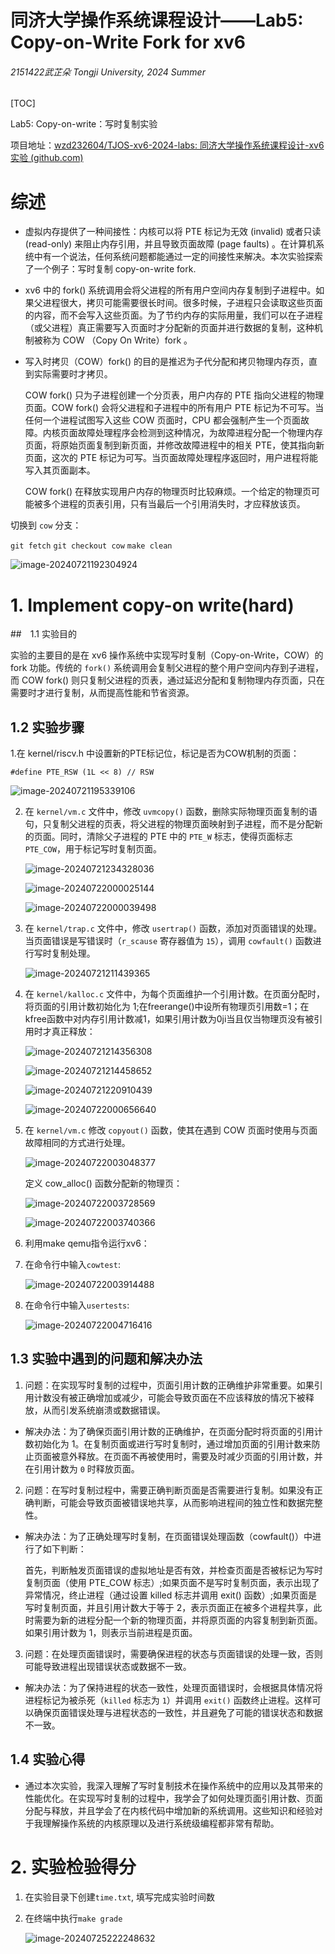 # 同济大学操作系统课程设计——Lab5: Copy-on-Write Fork for xv6

 ###### 2151422武芷朵  Tongji University, 2024 Summer

[TOC]

Lab5: Copy-on-write：写时复制实验

项目地址：[wzd232604/TJOS-xv6-2024-labs: 同济大学操作系统课程设计-xv6实验 (github.com)](https://github.com/wzd232604/TJOS-xv6-2024-labs)

# 综述

- 虚拟内存提供了一种间接性：内核可以将 PTE 标记为无效 (invalid) 或者只读 (read-only) 来阻止内存引用，并且导致页面故障 (page faults) 。在计算机系统中有一个说法，任何系统问题都能通过一定的间接性来解决。本次实验探索了一个例子：写时复制 copy-on-write fork.

- xv6 中的 fork() 系统调用会将父进程的所有用户空间内存复制到子进程中。如果父进程很大，拷贝可能需要很长时间。很多时候，子进程只会读取这些页面的内容，而不会写入这些页面。为了节约内存的实际用量，我们可以在子进程（或父进程）真正需要写入页面时才分配新的页面并进行数据的复制，这种机制被称为 COW （Copy On Write）fork 。

- 写入时拷贝（COW）fork() 的目的是推迟为子代分配和拷贝物理内存页，直到实际需要时才拷贝。

  COW fork() 只为子进程创建一个分页表，用户内存的 PTE 指向父进程的物理页面。COW fork() 会将父进程和子进程中的所有用户 PTE 标记为不可写。当任何一个进程试图写入这些 COW 页面时，CPU 都会强制产生一个页面故障。内核页面故障处理程序会检测到这种情况，为故障进程分配一个物理内存页面，将原始页面复制到新页面，并修改故障进程中的相关 PTE，使其指向新页面，这次的 PTE 标记为可写。当页面故障处理程序返回时，用户进程将能写入其页面副本。

  COW fork() 在释放实现用户内存的物理页时比较麻烦。一个给定的物理页可能被多个进程的页表引用，只有当最后一个引用消失时，才应释放该页。

切换到 `cow` 分支：

`git fetch`
`git checkout cow`
`make clean`

![image-20240721192304924](img/image-20240721192304924.png)

# 1.  Implement copy-on write(hard)

##　1.1 实验目的

实验的主要目的是在 xv6 操作系统中实现写时复制（Copy-on-Write，COW）的 fork 功能。传统的 `fork()` 系统调用会复制父进程的整个用户空间内存到子进程，而 COW fork() 则只复制父进程的页表，通过延迟分配和复制物理内存页面，只在需要时才进行复制，从而提高性能和节省资源。

## 1.2 实验步骤

1.在 kernel/riscv.h 中设置新的PTE标记位，标记是否为COW机制的页面：

`#define PTE_RSW (1L << 8) // RSW`

![image-20240721195339106](img/image-20240721195339106.png)

2. 在 `kernel/vm.c` 文件中，修改 `uvmcopy()` 函数，删除实际物理页面复制的语句，只复制父进程的页表，将父进程的物理页面映射到子进程，而不是分配新的页面。同时，清除父子进程的 PTE 中的 `PTE_W` 标志，使得页面标志 `PTE_COW`，用于标记写时复制页面。

   ![image-20240721234328036](img/image-20240721234328036.png)

   ![image-20240722000025144](img/image-20240722000025144.png)

   ![image-20240722000039498](img/image-20240722000039498.png)

3. 在 `kernel/trap.c` 文件中，修改 `usertrap()` 函数，添加对页面错误的处理。当页面错误是写错误时（`r_scause` 寄存器值为 `15`），调用 `cowfault()` 函数进行写时复制处理。

   ![image-20240721211439365](img/image-20240721211439365.png)

4. 在 `kernel/kalloc.c` 文件中，为每个页面维护一个引用计数。在页面分配时，将页面的引用计数初始化为 1;在freerange()中设所有物理页引用数=1；在kfree函数中对内存引用计数减1，如果引用计数为0ji当且仅当物理页没有被引用时才真正释放：

   ![image-20240721214356308](img/image-20240721214356308.png)

   ![image-20240721214458652](img/image-20240721214458652.png)

   ![image-20240721220910439](img/image-20240721220910439.png)

   ![image-20240722000656640](img/image-20240722000656640.png)

5. 在 `kernel/vm.c` 修改 `copyout()` 函数，使其在遇到 COW 页面时使用与页面故障相同的方式进行处理。

   ![image-20240722003048377](img/image-20240722003048377.png)

   定义 cow_alloc() 函数分配新的物理页：

   ![image-20240722003728569](img/image-20240722003728569.png)

   ![image-20240722003740366](img/image-20240722003740366.png)

6. 利用make qemu指令运行xv6：

7. 在命令行中输入`cowtest`:

   ![image-20240722003914488](img/image-20240722003914488.png)

8. 在命令行中输入`usertests`:

   ![image-20240722004716416](img/image-20240722004716416.png)

## 1.3 实验中遇到的问题和解决办法

1. 问题：在实现写时复制的过程中，页面引用计数的正确维护非常重要。如果引用计数没有被正确增加或减少，可能会导致页面在不应该释放的情况下被释放，从而引发系统崩溃或数据错误。

- 解决办法：为了确保页面引用计数的正确维护，在页面分配时将页面的引用计数初始化为 1。在复制页面或进行写时复制时，通过增加页面的引用计数来防止页面被意外释放。在页面不再被使用时，需要及时减少页面的引用计数，并在引用计数为 `0` 时释放页面。

2. 问题：在写时复制过程中，需要正确判断页面是否需要进行复制。如果没有正确判断，可能会导致页面被错误地共享，从而影响进程间的独立性和数据完整性。

- 解决办法：为了正确处理写时复制，在页面错误处理函数（cowfault()）中进行了如下判断：

  首先，判断触发页面错误的虚拟地址是否有效，并检查页面是否被标记为写时复制页面（使用 PTE_COW 标志）;如果页面不是写时复制页面，表示出现了异常情况，终止进程（通过设置 killed 标志并调用 exit() 函数）;如果页面是写时复制页面，并且引用计数大于等于 2，表示页面正在被多个进程共享，此时需要为新的进程分配一个新的物理页面，并将原页面的内容复制到新页面。 如果引用计数为 1，则表示当前进程是页面。

3. 问题：在处理页面错误时，需要确保进程的状态与页面错误的处理一致，否则可能导致进程出现错误状态或数据不一致。

- 解决办法：为了保持进程的状态一致性，处理页面错误时，会根据具体情况将进程标记为被杀死（`killed` 标志为 `1`）并调用 `exit()` 函数终止进程。这样可以确保页面错误处理与进程状态的一致性，并且避免了可能的错误状态和数据不一致。

## 1.4 实验心得

- 通过本次实验，我深入理解了写时复制技术在操作系统中的应用以及其带来的性能优化。在实现写时复制的过程中，我学会了如何处理页面引用计数、页面分配与释放，并且学会了在内核代码中增加新的系统调用。这些知识和经验对于我理解操作系统的内核原理以及进行系统级编程都非常有帮助。

# 2. 实验检验得分

1. 在实验目录下创建`time.txt`, 填写完成实验时间数

2. 在终端中执行`make grade`

   ![image-20240725222248632](img/image-20240725222248632.png)